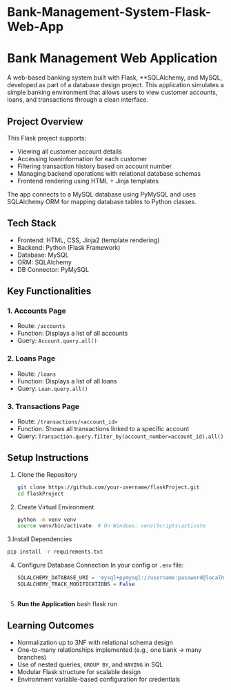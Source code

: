# Bank-Management-System-Flask-Web-App


#  Bank Management Web Application

A web-based banking system built with Flask, **SQLAlchemy, and MySQL, developed as part of a database design project. This application simulates a simple banking environment that allows users to view customer accounts, loans, and transactions through a clean interface.

##  Project Overview

This Flask project supports:

- Viewing all customer account details
- Accessing loaninformation for each customer
- Filtering transaction history based on account number
- Managing backend operations with relational database schemas
- Frontend rendering using HTML + Jinja templates

The app connects to a MySQL database using PyMySQL and uses SQLAlchemy ORM for mapping database tables to Python classes.

##  Tech Stack

- Frontend: HTML, CSS, Jinja2 (template rendering)
- Backend: Python (Flask Framework)
- Database: MySQL
- ORM: SQLAlchemy
- DB Connector: PyMySQL

##  Key Functionalities

### 1. Accounts Page
- Route: `/accounts`
- Function: Displays a list of all accounts
- Query: `Account.query.all()`

### 2. Loans Page
- Route: `/loans`
- Function: Displays a list of all loans
- Query: `Loan.query.all()`

### 3. Transactions Page
- Route: `/transactions/<account_id>`
- Function: Shows all transactions linked to a specific account
- Query: `Transaction.query.filter_by(account_number=account_id).all()`

##  Setup Instructions

1. Clone the Repository
   ```bash
   git clone https://github.com/your-username/flaskProject.git
   cd flaskProject
   ```

2. Create Virtual Environment
   ```bash
   python -m venv venv
   source venv/bin/activate  # On Windows: venv\Scripts\activate
   ```

3.Install Dependencies
   ```bash
   pip install -r requirements.txt
   ```

4. Configure Database Connection
   In your config or `.env` file:
   ```python
   SQLALCHEMY_DATABASE_URI = 'mysql+pymysql://username:password@localhost/bankdb'
   SQLALCHEMY_TRACK_MODIFICATIONS = False
  

5. **Run the Application**
   bash
   flask run
   
   

## Learning Outcomes

- Normalization up to 3NF with relational schema design
- One-to-many relationships implemented (e.g., one bank → many branches)
- Use of nested queries, `GROUP BY`, and `HAVING` in SQL
- Modular Flask structure for scalable design
- Environment variable-based configuration for credentials


